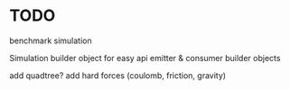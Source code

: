# TODO

benchmark simulation

Simulation builder object for easy api
emitter & consumer builder objects

add quadtree?
add hard forces (coulomb, friction, gravity)
